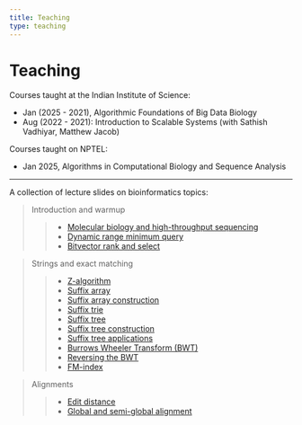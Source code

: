 ```yaml
---
title: Teaching
type: teaching
---
```

<head>
  <link
    href="https://fonts.googleapis.com/css?family=Montserrat"
    rel="stylesheet"
  />
  <link rel="stylesheet" href="../../assets/css/main.css" />
</head>

# Teaching

Courses taught at the Indian Institute of Science:
- Jan (2025 - 2021), Algorithmic Foundations of Big Data Biology
- Aug (2022 - 2021): Introduction to Scalable Systems (with Sathish Vadhiyar, Matthew Jacob)

Courses taught on NPTEL:
- Jan 2025, Algorithms in Computational Biology and Sequence Analysis

---

A collection of lecture slides on bioinformatics topics:

>Introduction and warmup
>> - [Molecular biology and high-throughput sequencing](https://drive.google.com/file/d/1j8XgJFXt_oz2kxn3Nxf9s_h-FdldCL5n/view?usp=share_link)
>> - [Dynamic range minimum query](https://drive.google.com/file/d/18LDPUYpIkQ39aG78DzXPH0kgMMKcO_Rg/view?usp=share_link)
>> - [Bitvector rank and select](https://drive.google.com/file/d/1EaJKNhctkBpRP30L6lC-bPNcyT1_bWD1/view?usp=share_link)

>Strings and exact matching
>> - [Z-algorithm](https://drive.google.com/file/d/1Gx8LU0gKPq7xmFNzByWR0Wo0xVOYz9bD/view?usp=share_link)
>> - [Suffix array](https://drive.google.com/file/d/1whuUw3BJZRZQI9LRO_Vulg_lkAQWOY90/view?usp=share_link)
>> - [Suffix array construction](https://drive.google.com/file/d/15feECn9NO2e9eqbX1ddJ0V_HH9npC_uK/view?usp=share_link)
>> - [Suffix trie](https://drive.google.com/file/d/1hNEmECR_IMglYymHqdO1UJepPsfW4N8V/view?usp=share_link)
>> - [Suffix tree](https://drive.google.com/file/d/1ANviXEuTTS5eQmSpXoWUlUxZhfkyjiez/view?usp=sharing)
>> - [Suffix tree construction](https://drive.google.com/file/d/1iLNhfvJbxwstDxrazr2sjIKfxLxP5gE5/view?usp=sharing)
>> - [Suffix tree applications](https://drive.google.com/file/d/1IXiYWgTpBTzaoMx_TyH9MgW1nKmywowQ/view?usp=share_link)
>> - [Burrows Wheeler Transform (BWT)](https://drive.google.com/file/d/1haKGMMSvCQhLc8ugpoj8k2rU6kFJS3sx/view?usp=sharing)
>> - [Reversing the BWT](https://drive.google.com/file/d/10D74FIyolzEP91TseQRd1cm8jJGrApTZ/view?usp=share_link)
>> - [FM-index](https://drive.google.com/file/d/1Nd2Q1kVRobZbf92MSaRVLAzxREmMWG33/view?usp=share_link)

>Alignments
>> - [Edit distance](https://drive.google.com/file/d/1lWFBCLw0IXKL1BDLNG2yFgMH4AWQBI5u/view?usp=share_link)
>> - [Global and semi-global alignment](https://drive.google.com/file/d/12Wg-j2WIqRtdHJ0IA1B3G9rQT3h2AZ7F/view?usp=sharing)
